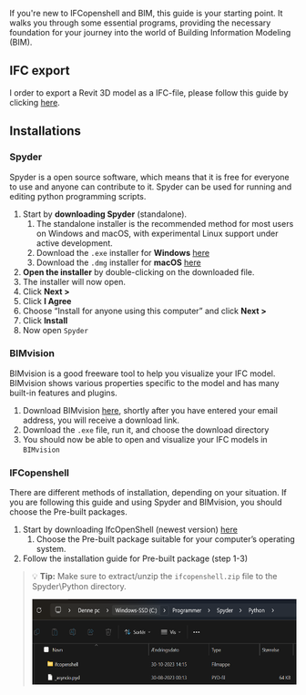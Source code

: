 
If you're new to IFCopenshell and BIM, this guide is your starting point. It walks you through some essential programs, providing the necessary foundation for your journey into the world of Building Information Modeling (BIM).

## IFC export
I order to export a Revit 3D model as a IFC-file, please follow this guide by clicking [here](A4/IFC_export.md).


## Installations
### Spyder
Spyder is a open source software, which means that it is free for everyone to use and anyone can contribute to it. Spyder can be used for running and editing python programming scripts.

1.	Start by **downloading Spyder** (standalone).
    1. The standalone installer is the recommended method for most users on Windows and macOS, with experimental Linux support under active development. 
    2. Download the `.exe` installer for **Windows** [here](https://github.com/spyder-ide/spyder/releases/latest/download/Spyder_64bit_full.exe)
    3. Download the `.dmg` installer for **macOS** [here](https://github.com/spyder-ide/spyder/releases/latest/download/Spyder.dmg)
3.	**Open the installer** by double-clicking on the downloaded file.
4.	The installer will now open.
5.	Click **Next >**
6.	Click **I Agree**
7.	Choose “Install for anyone using this computer” and click **Next >** 
8.	Click **Install**
9.	Now open `Spyder`


### BIMvision
BIMvision is a good freeware tool to help you visualize your IFC model. BIMvision shows various properties specific to the model and has many built-in features and plugins.

1. Download BIMvision [here](https://bimvision.eu/download/), shortly after you have entered your email address, you will receive a download link.
2.  Download the `.exe` file, run it, and choose the download directory
3.  You should now be able to open and visualize your IFC models in `BIMvision`

### IFCopenshell

There are different methods of installation, depending on your situation. If you are following this guide and using Spyder and BIMvision, you should choose the Pre-built packages.
1.	Start by downloading IfcOpenShell (newest version) [here](https://blenderbim.org/docs-python/ifcopenshell-python/installation.html#pre-built-packages)
    1. Choose the Pre-built package suitable for your computer’s operating system.
2.	Follow the installation guide for Pre-built package (step 1-3)

> :bulb: **Tip:** Make sure to extract/unzip the `ifcopenshell.zip` file to the Spyder\Python directory.
> 
> <img src="./images/billede_2023-11-20_145004733.png" width="600" height="150">
